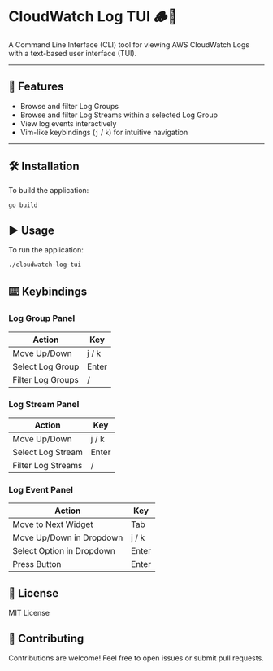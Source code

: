 # CloudWatch Log TUI 🪵👀

A Command Line Interface (CLI) tool for viewing AWS CloudWatch Logs with a text-based user interface (TUI).

---

## 🚀 Features

- Browse and filter Log Groups
- Browse and filter Log Streams within a selected Log Group
- View log events interactively
- Vim-like keybindings (`j` / `k`) for intuitive navigation

---

## 🛠️ Installation

To build the application:

```bash
go build
```

## ▶️ Usage
To run the application:

```bash
./cloudwatch-log-tui
```
## ⌨️ Keybindings

### Log Group Panel
| Action               | Key       |
|----------------------|-----------|
| Move Up/Down         | j / k     |
| Select Log Group     | Enter     |
| Filter Log Groups    | /         |

### Log Stream Panel
| Action               | Key       |
|----------------------|-----------|
| Move Up/Down         | j / k     |
| Select Log Stream    | Enter     |
| Filter Log Streams   | /         |

### Log Event Panel
| Action                    | Key   |
|---------------------------|--------|
| Move to Next Widget       | Tab    |
| Move Up/Down in Dropdown  | j / k  |
| Select Option in Dropdown | Enter  |
| Press Button              | Enter  |

## 📄 License

MIT License

## 🤝 Contributing

Contributions are welcome! Feel free to open issues or submit pull requests.
